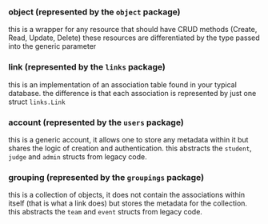 ### object (represented by the `object` package)

this is a wrapper for any resource that should have CRUD methods (Create, Read, Update, Delete) these resources are differentiated by the type passed into the generic parameter

### link (represented by the `links` package)

this is an implementation of an association table found in your typical database. the difference is that each association is represented by just one struct `links.Link`

### account (represented by the `users` package)

this is a generic account, it allows one to store any metadata within it but shares the logic of creation and authentication. this abstracts the `student`, `judge` and `admin` structs from legacy code.

### grouping (represented by the `groupings` package)

this is a collection of objects, it does not contain the associations within itself (that is what a link does) but stores the metadata for the collection. this abstracts the `team` and `event` structs from legacy code.
